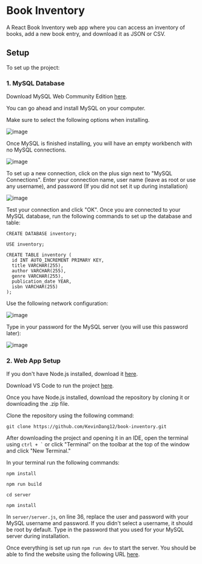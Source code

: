 # Book Inventory

A React Book Inventory web app where you can access an inventory of books, add a new book entry, and download it as JSON or CSV.

## Setup

To set up the project:

### 1. MySQL Database

Download MySQL Web Community Edition [here](https://dev.mysql.com/downloads/installer/).

You can go ahead and install MySQL on your computer.

Make sure to select the following options when installing.

![image](https://github.com/user-attachments/assets/0489ce47-4090-4268-9c3d-a4911d664a79)

Once MySQL is finished installing, you will have an empty workbench with no MySQL connections.

![image](https://github.com/user-attachments/assets/30172b3c-400a-4c2b-972e-5abc4c008cd6)

To set up a new connection, click on the plus sign next to "MySQL Connections". Enter your connection name, user name (leave as root or use any username), and password (If you did not set it up during installation)

![image](https://github.com/user-attachments/assets/1feb0e4f-e05c-461c-8023-bd35858e69f7)

Test your connection and click "OK". Once you are connected to your MySQL database, run the following commands to set up the database and table:

```
CREATE DATABASE inventory;

USE inventory;

CREATE TABLE inventory (
  id INT AUTO_INCREMENT PRIMARY KEY,
  title VARCHAR(255),
  author VARCHAR(255),
  genre VARCHAR(255),
  publication_date YEAR,
  isbn VARCHAR(255)
);
```

Use the following network configuration:

![image](https://github.com/user-attachments/assets/657f278e-0174-4b68-95ed-bcf46f641fb5)

Type in your password for the MySQL server (you will use this password later):

![image](https://github.com/user-attachments/assets/9b1f3a27-6152-4ccd-93d6-1edf104fc0bb)

### 2. Web App Setup

If you don't have Node.js installed, download it [here](https://nodejs.org/en/download/package-manager).

Download VS Code to run the project [here](https://code.visualstudio.com/).

Once you have Node.js installed, download the repository by cloning it or downloading the .zip file.

Clone the repository using the following command:

```
git clone https://github.com/KevinDang12/book-inventory.git
```

After downloading the project and opening it in an IDE, open the terminal using ``` ctrl + ` ``` or click "Terminal" on the toolbar at the top of the window and click "New Terminal."

In your terminal run the following commands:

```
npm install

npm run build

cd server

npm install
```

In ```server/server.js```, on line 36, replace the user and password with your MySQL username and password. If you didn't select a username, it should be root by default. Type in the password that you used for your MySQL server during installation.

Once everything is set up run ```npm run dev``` to start the server. You should be able to find the website using the following URL [here](http://localhost:5000/).
